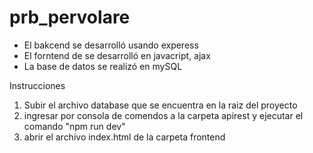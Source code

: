 # prb_pervolare

* El bakcend se desarrolló usando experess
* El forntend de se desarrolló en javacript, ajax
* La base de datos se realizó en mySQL

Instrucciones
1. Subir el archivo database que se encuentra en la raiz del proyecto
2. ingresar por consola de comendos a la carpeta apirest y ejecutar el comando "npm run dev"
3. abrir el archivo index.html de la carpeta frontend
